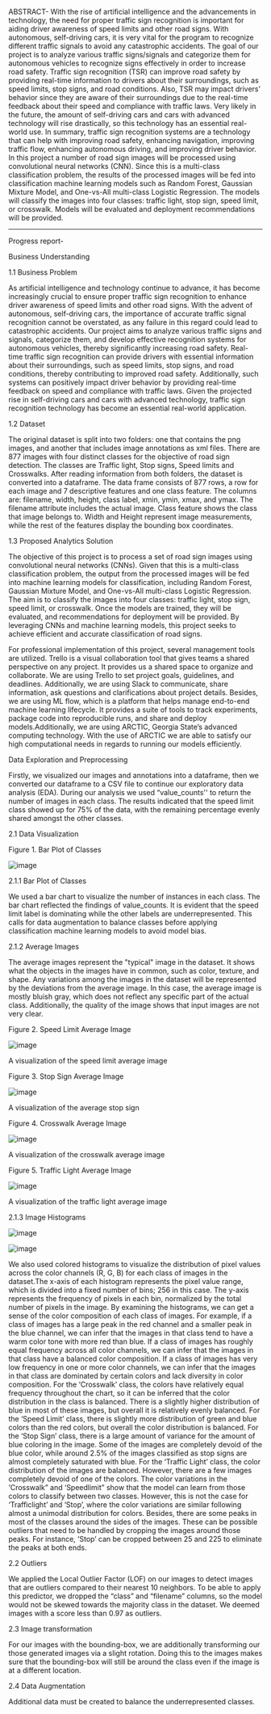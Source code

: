 ABSTRACT-
With the rise of artificial intelligence and the advancements in technology, the need for proper traffic sign recognition is important for aiding driver awareness of speed limits and other road signs. With autonomous, self-driving cars, it is very vital for the program to recognize different traffic signals to avoid any catastrophic accidents. The goal of our project is to analyze various traffic signs/signals and categorize them for autonomous vehicles to recognize signs effectively in order to increase road safety. Traffic sign recognition (TSR) can improve road safety by providing real-time information to drivers about their surroundings, such as speed limits, stop signs, and road conditions. Also, TSR may impact drivers’ behavior since they are aware of their surroundings due to the real-time feedback about their speed and compliance with traffic laws. Very likely in the future, the amount of self-driving cars and cars with advanced technology will rise drastically, so this technology has an essential real-world use. In summary, traffic sign recognition systems are a technology that can help with improving road safety, enhancing navigation, improving traffic flow, enhancing autonomous driving, and improving driver behavior.
In this project a number of road sign images will be processed using convolutional neural networks (CNN). Since this is a multi-class classification problem, the results of the processed images will be fed into classification machine learning models such as Random Forest, Gaussian Mixture Model, and One-vs-All multi-class Logistic Regression. The models will classify the images into four classes: traffic light, stop sign, speed limit, or crosswalk. Models will be evaluated and deployment recommendations will be provided.
____________________________________________________________________________________________________________________________________________________________
Progress report-

Business Understanding

1.1 Business Problem

As artificial intelligence and technology continue to advance, it has become increasingly crucial to ensure proper traffic sign recognition to enhance driver awareness of speed limits and other road signs. With the advent of autonomous, self-driving cars, the importance of accurate traffic signal recognition cannot be overstated, as any failure in this regard could lead to catastrophic accidents. Our project aims to analyze various traffic signs and signals, categorize them, and develop effective recognition systems for autonomous vehicles, thereby significantly increasing road safety. Real-time traffic sign recognition can provide drivers with essential information about their surroundings, such as speed limits, stop signs, and road conditions, thereby contributing to improved road safety. Additionally, such systems can positively impact driver behavior by providing real-time feedback on speed and compliance with traffic laws. Given the projected rise in self-driving cars and cars with advanced technology, traffic sign recognition technology has become an essential real-world application. 

1.2 Dataset 

The original dataset is split into two folders: one that contains the png images, and another that includes image annotations as xml files. There are 877 images with four distinct classes for the objective of road sign detection. The classes are Traffic light, Stop signs, Speed limits and Crosswalks. After reading information from both folders, the dataset is converted into a dataframe. The data frame consists of 877 rows, a row for each image and 7 descriptive features and one class feature. The columns are: filename, width, height, class label, xmin, ymin, xmax, and ymax. The filename attribute includes the actual image. Class feature shows the class that image belongs to. Width and Height represent image measurements, while the rest of the features display the bounding box coordinates.

1.3 Proposed Analytics Solution

The objective of this project is to process a set of road sign images using convolutional neural networks (CNNs). Given that this is a multi-class classification problem, the output from the processed images will be fed into machine learning models for classification, including Random Forest, Gaussian Mixture Model, and One-vs-All multi-class Logistic Regression. The aim is to classify the images into four classes: traffic light, stop sign, speed limit, or crosswalk. Once the models are trained, they will be evaluated, and recommendations for deployment will be provided. By leveraging CNNs and machine learning models, this project seeks to achieve efficient and accurate classification of road signs.

For professional implementation of this project, several management tools are utilized. Trello is a visual collaboration tool that gives teams a shared perspective on any project. It provides us a shared space to organize and collaborate. We are using Trello to set project goals, guidelines, and deadlines. Additionally, we are using Slack to communicate, share information, ask questions and clarifications about project details. Besides, we are using ML flow, which is a platform that helps manage end-to-end machine learning lifecycle. It provides a suite of tools to track experiments, package code into reproducible runs, and share and deploy models.Additionally, we are using ARCTIC, Georgia State’s advanced computing technology. With the use of ARCTIC we are able to satisfy our high computational needs in regards to running our models efficiently.

 Data Exploration and Preprocessing
 
Firstly, we visualized our images and annotations into a dataframe, then we converted our dataframe to a CSV file to continue our exploratory data analysis (EDA). During our analysis we used “value_counts'' to return the number of images in each class. The results indicated that the speed limit class showed up for 75% of the data, with the remaining percentage evenly shared amongst the other classes.


  2.1 Data Visualization

Figure 1.  Bar Plot of Classes

![image](https://user-images.githubusercontent.com/47839751/221710107-3f3fd09f-efbf-470a-908a-3339e47b9068.png)

2.1.1 Bar Plot of Classes

We used a bar chart to visualize the number of instances in each class. The bar chart reflected the findings of value_counts. It is evident that the speed limit label is dominating while the other labels are underrepresented. This calls for data augmentation to balance classes before applying classification machine learning models to avoid model bias. 

2.1.2 Average Images

The average images represent the "typical" image in the dataset. It shows what the objects in the images have in common, such as color, texture, and shape. Any variations among the images in the dataset will be represented by the deviations from the average image. In this case, the average image is mostly bluish gray, which does not reflect any specific part of the actual class. Additionally, the quality of the image shows that input images are not very clear.

Figure 2. Speed Limit Average Image

![image](https://user-images.githubusercontent.com/47839751/221708908-a001f4d1-6fd0-4faa-b851-81f25c4958c4.png)

A visualization of the speed limit average image

Figure 3. Stop Sign Average Image

![image](https://user-images.githubusercontent.com/47839751/221708984-d14084f7-40af-455d-b0ab-1f621527b6d9.png)

A visualization of the average stop sign

Figure 4. Crosswalk Average Image

![image](https://user-images.githubusercontent.com/47839751/221709038-fbd2c92a-7828-4c04-a7a6-fd6e05f68171.png)

A visualization of the crosswalk average image


Figure 5. Traffic Light Average Image

![image](https://user-images.githubusercontent.com/47839751/221709158-b052cc6d-0a3e-4f95-bb65-ca4272a0f9bf.png)

A visualization of the traffic light average image


2.1.3 Image Histograms

![image](https://user-images.githubusercontent.com/47839751/221709235-e03f517a-28b7-408d-ad52-fb510b1c5e52.png)

![image](https://user-images.githubusercontent.com/47839751/221709292-e09923c3-d777-47fb-9078-2e35ba6495d0.png)


We also used colored histograms to visualize the distribution of pixel values across the color channels (R, G, B) for each class of images in the dataset.The x-axis of each histogram represents the pixel value range, which is divided into a fixed number of bins; 256 in this case. The y-axis represents the frequency of pixels in each bin, normalized by the total number of pixels in the image.
By examining the histograms, we can get a sense of the color composition of each class of images. For example, if a class of images has a large peak in the red channel and a smaller peak in the blue channel, we can infer that the images in that class tend to have a warm color tone with more red than blue. If a class of images has roughly equal frequency across all color channels, we can infer that the images in that class have a balanced color composition. If a class of images has very low frequency in one or more color channels, we can infer that the images in that class are dominated by certain colors and lack diversity in color composition.
For the ‘Crosswalk’ class, the colors have relatively equal frequency throughout the chart, so it can be inferred that the color distribution in the class is balanced. There is a slightly higher distribution of blue in most of these images, but overall it is relatively evenly balanced. For the ‘Speed Limit’ class, there is slightly more distribution of green and blue colors than the red colors, but overall the color distribution is balanced. For the ‘Stop Sign’ class, there is a large amount of variance for the amount of blue coloring in the image. Some of the images are completely devoid of the blue color, while around 2.5% of the images classified as stop signs are almost completely saturated with blue. For the ‘Traffic Light’ class, the color distribution of the images are balanced. However, there are a few images completely devoid of one of the colors.
The color variations in the ‘Crosswalk” and ‘Speedlimit” show that the model can learn from those colors to classify between two classes. However, this is not the case for ‘Trafficlight’ and ‘Stop’, where the color variations are similar following almost a unimodal distribution for colors. Besides, there are some peaks in most of the classes around the sides of the images. These can be possible outliers that need to be handled by cropping the images around those peaks. For instance, ‘Stop’ can be cropped between 25 and 225 to eliminate the peaks at both ends. 


2.2 Outliers

We applied the Local Outlier Factor (LOF) on our images to detect images that are outliers compared to their nearest 10 neighbors. To be able to apply this predictor, we dropped the “class” and “filename” columns, so the model would not be skewed towards the majority class in the dataset. We deemed images with a score less than 0.97 as outliers. 

2.3 Image transformation

For our images with the bounding-box, we are additionally transforming our those generated images via a slight rotation. Doing this to the images makes sure that the bounding-box will still be around the class even if the image is at a different location.

2.4 Data Augmentation

Additional data must be created to balance the underrepresented classes.

